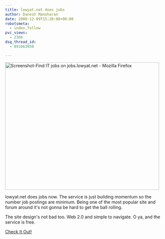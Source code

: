 ```yaml
---
title: lowyat.net does jobs
author: Danesh Manoharan
date: 2008-12-09T15:28:08+00:00
robotsmeta:
  - index,follow
pvc_views:
  - 2366
dsq_thread_id:
  - 891663950

---
```

[<img loading="lazy" src="http://farm4.static.flickr.com/3116/3095791492_ec593d6054.jpg" alt="Screenshot-Find IT jobs on jobs.lowyat.net - Mozilla Firefox" width="500" height="412" />][1]

lowyat.net does jobs now. The service is just building momentum so the number job postings are minimum. Being one of the most popular site and forum around it's not gonna be hard to get the ball rolling.

The site design's not bad too. Web 2.0 and simple to navigate. O ya, and the service is free.

[Check It Out!][2]

 [1]: http://www.flickr.com/photos/dannyportal/3095791492/ "Screenshot-Find IT jobs on jobs.lowyat.net - Mozilla Firefox by Danesh Manoharan, on Flickr"
 [2]: http://jobs.lowyat.net/